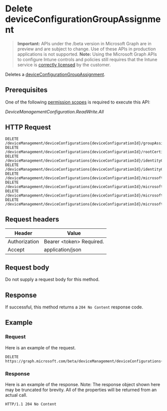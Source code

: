 ﻿# Delete deviceConfigurationGroupAssignment

> **Important:** APIs under the /beta version in Microsoft Graph are in preview and are subject to change. Use of these APIs in production applications is not supported.
> **Note:** Using the Microsoft Graph APIs to configure Intune controls and policies still requires that the Intune service is [correctly licensed](https://go.microsoft.com/fwlink/?linkid=839381) by the customer.

Deletes a [deviceConfigurationGroupAssignment](../resources/intune_deviceconfig_deviceconfigurationgroupassignment.md).
## Prerequisites
One of the following [permission scopes](https://developer.microsoft.com/en-us/graph/docs/authorization/permission_scopes) is required to execute this API:

*DeviceManagementConfiguration.ReadWrite.All*
## HTTP Request
<!-- {
  "blockType": "ignored"
}
-->
```http
DELETE /deviceManagement/deviceConfigurations{deviceConfigurationId}/groupAssignments{deviceConfigurationGroupAssignmentId}
DELETE /deviceManagement/deviceConfigurations{deviceConfigurationId}/rootCertificate/groupAssignments{deviceConfigurationGroupAssignmentId}
DELETE /deviceManagement/deviceConfigurations{deviceConfigurationId}/identityCertificate/groupAssignments{deviceConfigurationGroupAssignmentId}
DELETE /deviceManagement/deviceConfigurations{deviceConfigurationId}/identityCertificate/rootCertificate/groupAssignments{deviceConfigurationGroupAssignmentId}
DELETE /deviceManagement/deviceConfigurations{deviceConfigurationId}/microsoft.graph.iosScepCertificateProfile/rootCertificate/groupAssignments{deviceConfigurationGroupAssignmentId}
DELETE /deviceManagement/deviceConfigurations{deviceConfigurationId}/microsoft.graph.macOSScepCertificateProfile/rootCertificate/groupAssignments{deviceConfigurationGroupAssignmentId}
DELETE /deviceManagement/deviceConfigurations{deviceConfigurationId}/microsoft.graph.windows81SCEPCertificateProfile/rootCertificate/groupAssignments{deviceConfigurationGroupAssignmentId}
DELETE /deviceManagement/deviceConfigurations{deviceConfigurationId}/microsoft.graph.windowsPhone81VpnConfiguration/identityCertificate/groupAssignments{deviceConfigurationGroupAssignmentId}
```

## Request headers
|Header|Value|
|---|---|
|Authorization|Bearer &lt;token&gt; Required.|
|Accept|application/json|

## Request body
Do not supply a request body for this method.

## Response
If successful, this method returns a `204 No Content` response code.

## Example
### Request
Here is an example of the request.
```http
DELETE https://graph.microsoft.com/beta/deviceManagement/deviceConfigurations{deviceConfigurationId}/groupAssignments{deviceConfigurationGroupAssignmentId}
```

### Response
Here is an example of the response. Note: The response object shown here may be truncated for brevity. All of the properties will be returned from an actual call.
```http
HTTP/1.1 204 No Content
```



